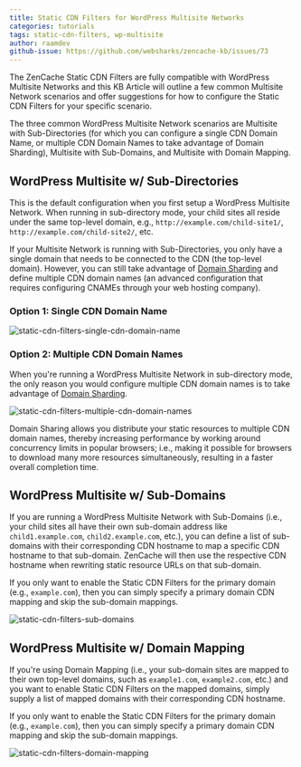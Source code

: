 ```yaml
---
title: Static CDN Filters for WordPress Multisite Networks
categories: tutorials
tags: static-cdn-filters, wp-multisite
author: raamdev
github-issue: https://github.com/websharks/zencache-kb/issues/73
---
```


The ZenCache Static CDN Filters are fully compatible with WordPress Multisite Networks and this KB Article will outline a few common Multisite Network scenarios and offer suggestions for how to configure the Static CDN Filters for your specific scenario. 

The three common WordPress Multisite Network scenarios are Multisite with Sub-Directories (for which you can configure a single CDN Domain Name, or multiple CDN Domain Names to take advantage of Domain Sharding), Multisite with Sub-Domains, and Multisite with Domain Mapping.

## WordPress Multisite w/ Sub-Directories

This is the default configuration when you first setup a WordPress Multisite Network. When running in sub-directory mode, your child sites all reside under the same top-level domain, e.g., `http://example.com/child-site1/`, `http://example.com/child-site2/`, etc.

If your Multisite Network is running with Sub-Directories, you only have a single domain that needs to be connected to the CDN (the top-level domain). However, you can still take advantage of [Domain Sharding](http://zencache.com/r/domain-sharding/) and define multiple CDN domain names (an advanced configuration that requires configuring CNAMEs through your web hosting company).

### Option 1: Single CDN Domain Name

![static-cdn-filters-single-cdn-domain-name](https://cloud.githubusercontent.com/assets/53005/7761586/717a62f8-fff5-11e4-834b-d374d5871755.png)

### Option 2: Multiple CDN Domain Names

When you're running a WordPress Multisite Network in sub-directory mode, the only reason you would configure multiple CDN domain names is to take advantage of [Domain Sharding](http://zencache.com/r/domain-sharding/).

![static-cdn-filters-multiple-cdn-domain-names](https://cloud.githubusercontent.com/assets/53005/8264042/75f5d27e-16af-11e5-8f29-2d28c1bf1b77.png)

Domain Sharing allows you distribute your static resources to multiple CDN domain names, thereby increasing performance by working around concurrency limits in popular browsers; i.e., making it possible for browsers to download many more resources simultaneously, resulting in a faster overall completion time. 

## WordPress Multisite w/ Sub-Domains

If you are running a WordPress Multisite Network with Sub-Domains (i.e., your child sites all have their own sub-domain address like `child1.example.com`, `child2.example.com`, etc.), you can define a list of sub-domains with their corresponding CDN hostname to map a specific CDN hostname to that sub-domain. ZenCache will then use the respective CDN hostname when rewriting static resource URLs on that sub-domain.

If you only want to enable the Static CDN Filters for the primary domain (e.g., `example.com`), then you can simply specify a primary domain CDN mapping and skip the sub-domain mappings.

![static-cdn-filters-sub-domains](https://cloud.githubusercontent.com/assets/53005/8264056/a9718da0-16af-11e5-8ebd-676a8d7939b5.png)


## WordPress Multisite w/ Domain Mapping

If you're using Domain Mapping (i.e., your sub-domain sites are mapped to their own top-level domains, such as `example1.com`, `example2.com`, etc.) and you want to enable Static CDN Filters on the mapped domains, simply supply a list of mapped domains with their corresponding CDN hostname.

If you only want to enable the Static CDN Filters for the primary domain (e.g., `example.com`), then you can simply specify a primary domain CDN mapping and skip the sub-domain mappings.

![static-cdn-filters-domain-mapping](https://cloud.githubusercontent.com/assets/53005/8264050/9f5b184a-16af-11e5-96f2-70db939e8eac.png)
